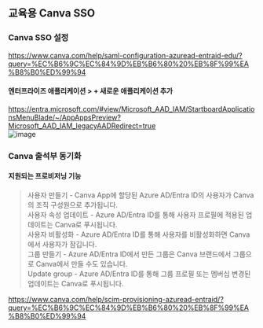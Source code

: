 ## 교육용 Canva SSO
### Canva SSO 설정
https://www.canva.com/help/saml-configuration-azuread-entraid-edu/?query=%EC%B6%9C%EC%84%9D%EB%B6%80%20%EB%8F%99%EA%B8%B0%ED%99%94    
#### 엔터프라이즈 애플리케이션 > + 새로운 애플리케이션 추가   
https://entra.microsoft.com/#view/Microsoft_AAD_IAM/StartboardApplicationsMenuBlade/~/AppAppsPreview?Microsoft_AAD_IAM_legacyAADRedirect=true      
![image](https://github.com/ClassSync/K12/assets/16409151/e7860e73-58eb-423f-aa42-be09de535925)

### Canva 출석부 동기화
#### 지원되는 프로비저닝 기능   
> 사용자 만들기 - Canva App에 할당된 Azure AD/Entra ID의 사용자가 Canva의 조직 구성원으로 추가됩니다.   
> 사용자 속성 업데이트 - Azure AD/Entra ID를 통해 사용자 프로필에 적용된 업데이트는 Canva로 푸시됩니다.   
> 사용자 비활성화 - Azure AD/Entra ID를 통해 사용자를 비활성화하면 Canva에서 사용자가 잠깁니다.   
> 그룹 만들기 - Azure AD/Entra ID에서 만든 그룹은 Canva 브랜드에서 그룹으로 Canva에서 만들 수도 있습니다.   
> Update group - Azure AD/Entra ID를 통해 그룹 프로필 또는 멤버십 변경된 업데이트는 Canva로 푸시됩니다.
    
https://www.canva.com/help/scim-provisioning-azuread-entraid/?query=%EC%B6%9C%EC%84%9D%EB%B6%80%20%EB%8F%99%EA%B8%B0%ED%99%94


